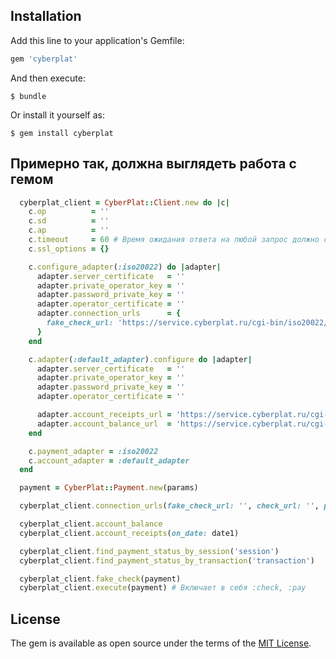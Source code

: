 ## Installation

Add this line to your application's Gemfile:

```ruby
gem 'cyberplat'
```

And then execute:

    $ bundle

Or install it yourself as:

    $ gem install cyberplat

## Примерно так, должна выглядеть работа с гемом

```ruby
  cyberplat_client = CyberPlat::Client.new do |c|
    c.op          = ''
    c.sd          = ''
    c.ap          = ''
    c.timeout     = 60 # Время ожидания ответа на любой запрос должно составлять не менее 60 секунд.
    c.ssl_options = {}

    c.configure_adapter(:iso20022) do |adapter|
      adapter.server_certificate   = ''
      adapter.private_operator_key = ''
      adapter.password_private_key = ''
      adapter.operator_certificate = ''
      adapter.connection_urls      = {
        fake_check_url: 'https://service.cyberplat.ru/cgi-bin/iso20022/pay.cgi'
      }
    end

    c.adapter(:default_adapter).configure do |adapter|
      adapter.server_certificate   = ''
      adapter.private_operator_key = ''
      adapter.password_private_key = ''
      adapter.operator_certificate = ''

      adapter.account_receipts_url = 'https://service.cyberplat.ru/cgi-bin/misc/refill_info.cgi'
      adapter.account_balance_url  = 'https://service.cyberplat.ru/cgi-bin/status/get_rest.cgi'
    end

    c.payment_adapter = :iso20022
    c.account_adapter = :default_adapter
  end

  payment = CyberPlat::Payment.new(params)

  cyberplat_client.connection_urls(fake_check_url: '', check_url: '', pay_url: '', account_receipts_url: '', payment_status_url: '', account_balance_url: '')

  cyberplat_client.account_balance
  cyberplat_client.account_receipts(on_date: date1)

  cyberplat_client.find_payment_status_by_session('session')
  cyberplat_client.find_payment_status_by_transaction('transaction')

  cyberplat_client.fake_check(payment)
  cyberplat_client.execute(payment) # Включает в себя :check, :pay
```
## License

The gem is available as open source under the terms of the [MIT License](http://opensource.org/licenses/MIT).